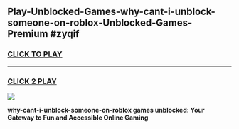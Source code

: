 
## Play-Unblocked-Games-why-cant-i-unblock-someone-on-roblox-Unblocked-Games-Premium #zyqif
<h3>
<a href="https://premium.freeplayer.one?title=why-cant-i-unblock-someone-on-roblox&ref=12M">CLICK TO PLAY</a></h3>
<hr>

<h3>
<a href="https://premium.freeplayer.one?title=why-cant-i-unblock-someone-on-roblox&ref=12M">CLICK 2 PLAY</a>
  
</h3>

<a href="https://premium.freeplayer.one?title=why-cant-i-unblock-someone-on-roblox&ref=12M"><img src="https://clearcache.store/games.png"></a>


**why-cant-i-unblock-someone-on-roblox games unblocked: Your Gateway to Fun and Accessible Online Gaming**
